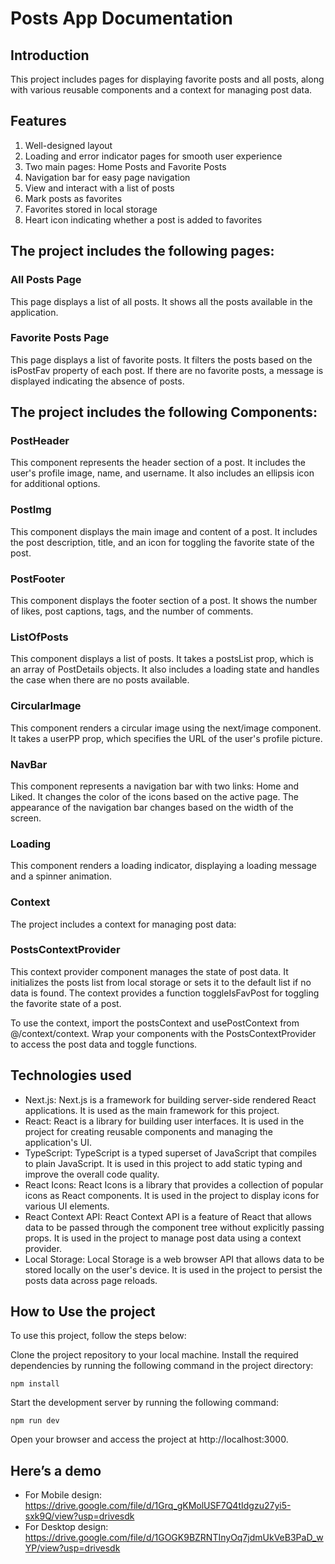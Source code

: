 # Posts App Documentation
## Introduction
This project includes pages for displaying favorite posts and all posts, along with various reusable components and a context for managing post data.

## Features
1. Well-designed layout
2. Loading and error indicator pages for smooth user experience
3. Two main pages: Home Posts and Favorite Posts
4. Navigation bar for easy page navigation
5. View and interact with a list of posts
6. Mark posts as favorites
7. Favorites stored in local storage
8. Heart icon indicating whether a post is added to favorites

## The project includes the following pages:
### All Posts Page
This page displays a list of all posts. It shows all the posts available in the application.
### Favorite Posts Page
This page displays a list of favorite posts. It filters the posts based on the isPostFav property of each post. If there are no favorite posts, a message is displayed indicating the absence of posts.

## The project includes the following Components:
### PostHeader
This component represents the header section of a post. It includes the user's profile image, name, and username. It also includes an ellipsis icon for additional options.

### PostImg
This component displays the main image and content of a post. It includes the post description, title, and an icon for toggling the favorite state of the post.

### PostFooter
This component displays the footer section of a post. It shows the number of likes, post captions, tags, and the number of comments.

### ListOfPosts
This component displays a list of posts. It takes a postsList prop, which is an array of PostDetails objects. It also includes a loading state and handles the case when there are no posts available.

### CircularImage
This component renders a circular image using the next/image component. It takes a userPP prop, which specifies the URL of the user's profile picture.

### NavBar
This component represents a navigation bar with two links: Home and Liked. It changes the color of the icons based on the active page. The appearance of the navigation bar changes based on the width of the screen.

### Loading
This component renders a loading indicator, displaying a loading message and a spinner animation.

### Context
The project includes a context for managing post data:

### PostsContextProvider
This context provider component manages the state of post data. It initializes the posts list from local storage or sets it to the default list if no data is found. The context provides a function toggleIsFavPost for toggling the favorite state of a post.

To use the context, import the postsContext and usePostContext from @/context/context. Wrap your components with the PostsContextProvider to access the post data and toggle functions.

## Technologies used
- Next.js: Next.js is a framework for building server-side rendered React applications. It is used as the main framework for this project.
- React: React is a library for building user interfaces. It is used in the project for creating reusable components and managing the application's UI.
- TypeScript: TypeScript is a typed superset of JavaScript that compiles to plain JavaScript. It is used in this project to add static typing and improve the overall code quality.
-  React Icons: React Icons is a library that provides a collection of popular icons as React components. It is used in the project to display icons for various UI elements.
- React Context API: React Context API is a feature of React that allows data to be passed through the component tree without explicitly passing props. It is used in the project to manage post data using a context provider.
- Local Storage: Local Storage is a web browser API that allows data to be stored locally on the user's device. It is used in the project to persist the posts data across page reloads.
## How to Use the project
To use this project, follow the steps below:

Clone the project repository to your local machine.
Install the required dependencies by running the following command in the project directory:
```
npm install
```
Start the development server by running the following command:
```
npm run dev
```
Open your browser and access the project at http://localhost:3000.

## Here’s a demo
- For Mobile design: https://drive.google.com/file/d/1Grq_gKMolUSF7Q4tIdgzu27yi5-sxk9Q/view?usp=drivesdk
- For Desktop design: https://drive.google.com/file/d/1GOGK9BZRNTInyOq7jdmUkVeB3PaD_wYP/view?usp=drivesdk




